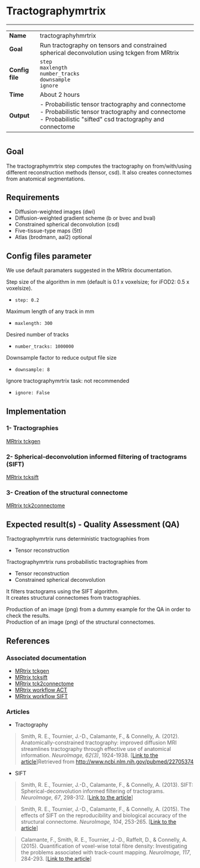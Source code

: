 # Tractographymrtrix
---

|                |                                                       |
|----------------|-------------------------------------------------------|
|**Name**        | tractographyhmrtrix                                    |
|**Goal**        | Run tractography on tensors and constrained spherical deconvolution using tckgen from MRtrix |
|**Config file** | `step` <br> `maxlength` <br> `number_tracks` <br> `downsample` <br> `ignore`|
|**Time**        | About 2 hours                                         |
|**Output**      | - Probabilistic tensor tractography and connectome <br> - Probabilistic tensor tractography and connectome <br> - Probabilistic "sifted" csd tractography and connectome |

#

## Goal

The tractographymrtrix step computes the tractography on from/with/using different reconstruction methods (tensor, csd). 
It also creates connectomes from anatomical segmentations.


## Requirements

- Diffusion-weighted images (dwi)
- Diffusion-weighted gradient scheme (b or bvec and bval)
- Constrained spherical deconvolution (csd)
- Five-tissue-type maps (5tt)
- Atlas (brodmann, aal2) optional

## Config files parameter

We use default paramaters suggested in the MRtrix documentation.

Step size of the algorithm in mm (default is 0.1 x voxelsize; for iFOD2: 0.5 x voxelsize).

- `step: 0.2`

Maximum length of any track in mm

- `maxlength: 300`

Desired number of tracks

- `number_tracks: 1000000`

Downsample factor to reduce output file size

- `downsample: 8`

Ignore tractographymrtrix task: not recommended

- `ignore: False`

## Implementation

### 1- Tractographies 

<a href="https://github.com/MRtrix3/mrtrix3/wiki/tckgen" target="_blank">MRtrix tckgen</a>

### 2- Spherical-deconvolution informed filtering of tractograms (SIFT)

<a href="https://github.com/MRtrix3/mrtrix3/wiki/sift" target="_blank">MRtrix tcksift</a>

### 3- Creation of the structural connectome

<a href="https://github.com/MRtrix3/mrtrix3/wiki/tck2connectome" target="_blank">MRtrix tck2connectome</a>

## Expected result(s) - Quality Assessment (QA)

Tractographymrtrix runs deterministic tractographies from

- Tensor reconstruction

Tractographymrtrix runs probabilistic tractographies from

- Tensor reconstruction
- Constrained spherical deconvolution

It filters tractograms using the SIFT algorithm.  
It creates structural connectomes from tractographies.

Production of an image (png) from a dummy example for the QA in order to check the results.   
Production of an image (png) of the structural connectomes.

## References

### Associated documentation

- <a href="https://github.com/MRtrix3/mrtrix3/wiki/tcksift" target="_blank">MRtrix tckgen</a>
- <a href="https://github.com/MRtrix3/mrtrix3/wiki/tcksift" target="_blank">MRtrix tcksift</a>
- <a href="https://github.com/MRtrix3/mrtrix3/wiki/tck2connectome" target="_blank">MRtrix tck2connectome</a>
- <a href="https://github.com/MRtrix3/mrtrix3/wiki/Anatomically-Constrained-Tractography-(ACT)" target="_blank">MRtrix workflow ACT</a>
- <a href="https://github.com/MRtrix3/mrtrix3/wiki/SIFT" target="_blank">MRtrix workflow SIFT</a>

### Articles 

- Tractography 

> Smith, R. E., Tournier, J.-D., Calamante, F., & Connelly, A. (2012). Anatomically-constrained tractography: improved diffusion MRI streamlines tractography through effective use of anatomical information. *NeuroImage, 62(3)*, 1924-1938. [<a href="XXXXXXXX" target="_blank">Link to the article</a>]Retrieved from http://www.ncbi.nlm.nih.gov/pubmed/22705374

- SIFT

> Smith, R. E., Tournier, J.-D., Calamante, F., & Connelly, A. (2013). SIFT: Spherical-deconvolution informed filtering of tractograms. *NeuroImage, 67*, 298-312. [<a href="http://www.ncbi.nlm.nih.gov/pubmed/23238430" target="_blank">Link to the article</a>]

> Smith, R. E., Tournier, J.-D., Calamante, F., & Connelly, A. (2015). The effects of SIFT on the reproducibility and biological accuracy of the structural connectome. *NeuroImage, 104*, 253-265. [<a href="http://www.ncbi.nlm.nih.gov/pubmed/25312774" target="_blank">Link to the article</a>] 

> Calamante, F., Smith, R. E., Tournier, J.-D., Raffelt, D., & Connelly, A. (2015). Quantification of voxel-wise total fibre density: Investigating the problems associated with track-count mapping. *NeuroImage, 117*, 284-293. [<a href="http://www.ncbi.nlm.nih.gov/pubmed/26037054" target="_blank">Link to the article</a>] 

